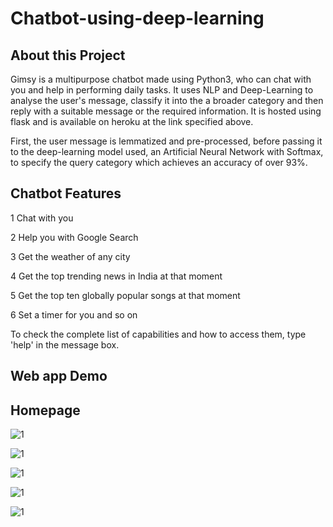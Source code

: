 # Chatbot-using-deep-learning

## About this Project
Gimsy is a multipurpose chatbot made using Python3, who can chat with you and help in performing daily tasks. It uses NLP and Deep-Learning to analyse the user's message, classify it into the a broader category and then reply with a suitable message or the required information. It is hosted using flask and is available on heroku at the link specified above.

First, the user message is lemmatized and pre-processed, before passing it to the deep-learning model used, an Artificial Neural Network with Softmax, to specify the query category which achieves an accuracy of over 93%.

## Chatbot Features
1 Chat with you

2 Help you with Google Search

3 Get the weather of any city

4 Get the top trending news in India at that moment

5 Get the top ten globally popular songs at that moment

6 Set a timer for you and so on

To check the complete list of capabilities and how to access them, type 'help' in the message box.

## Web app Demo

## Homepage
![1](https://user-images.githubusercontent.com/84785447/146729811-18a00861-17e6-4f8f-bf8b-10128a41560a.png)

![1](https://user-images.githubusercontent.com/84785447/146732289-efe74aaa-f969-4c50-8c72-005b6c077ebd.png)

![1](https://user-images.githubusercontent.com/84785447/146732445-921de6fe-8624-4ecb-969a-eac0c721e35a.png)

![1](https://user-images.githubusercontent.com/84785447/146732617-9d7d2d12-3feb-47e3-82c8-0544487882ee.png)

![1](https://user-images.githubusercontent.com/84785447/146732001-696c8f25-426a-4a90-bfdc-8c63ea5ef228.png)


